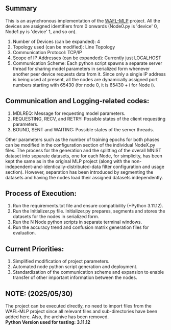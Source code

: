 
Summary
-------
This is an asynchronous implementation of the [WAFL-MLP](https://github.com/jo2lxq/wafl/tree/main/WAFL-MLP) project.
All the devices are assigned identifiers from 0 onwards 
(Node0.py is 'device' 0, Node1.py is 'device' 1, and so on).

1) Number of Devices (can be expanded): 4
2) Topology used (can be modified): Line Topology
3) Communication Protocol: TCP/IP
4) Scope of IP Addresses (can be expanded): Currently just LOCALHOST
5) Communication Scheme: 
    Each python script spawns a separate server thread for sharing model parameters
    in serialized form whenever another peer device requests data from it. Since
    only a single IP address is being used at present, all the nodes are dynamically
    assigned port numbers starting with 65430 (for node 0, it is 65430 + i for Node i).

Communication and Logging-related codes:
-------
1) MDLREQ: Message for requesting model parameters.
2) REQUESTING, RECV, and RETRY: Possible states of the client requesting parameters.
3) BOUND, SENT and WAITING: Possible states of the server threads.

Other parameters such as the number of training epochs for both phases
can be modified in the configuration section of the individual NodeX.py files.
The process for the generation and the splitting of the overall MNIST dataset into separate datasets, one for each Node, for simplicity, has been kept the same as in the original MLP project (along with the non-independent-and-identically-distributed-data filter configuration and usage section).
However, separation has been introduced by segmenting the datasets and having the nodes load their assigned datasets independently.

Process of Execution:
-------
1) Run the requirements.txt file and ensure compatibility (*Python 3.11.12).
2) Run the Initializer.py file.
    Initializer.py prepares, segments and stores the datasets for the nodes in serialized form.
3) Run the N Node python scripts in separate terminal windows.
4) Run the accuracy trend and confusion matrix generation files for evaluation.

Current Priorities:
-------
1) Simplified modification of project parameters.
2) Automated node python script generation and deployment.
3) Standardization of the communication scheme and expansion to
    enable transfer of other important information between the nodes.


NOTE: (2025/05/30)
-------
The project can be executed directly, no need to import files from the WAFL-MLP project since all relevant files and sub-directories have been added here. Also, the archive has been removed.  
**Python Version used for testing: 3.11.12** 
